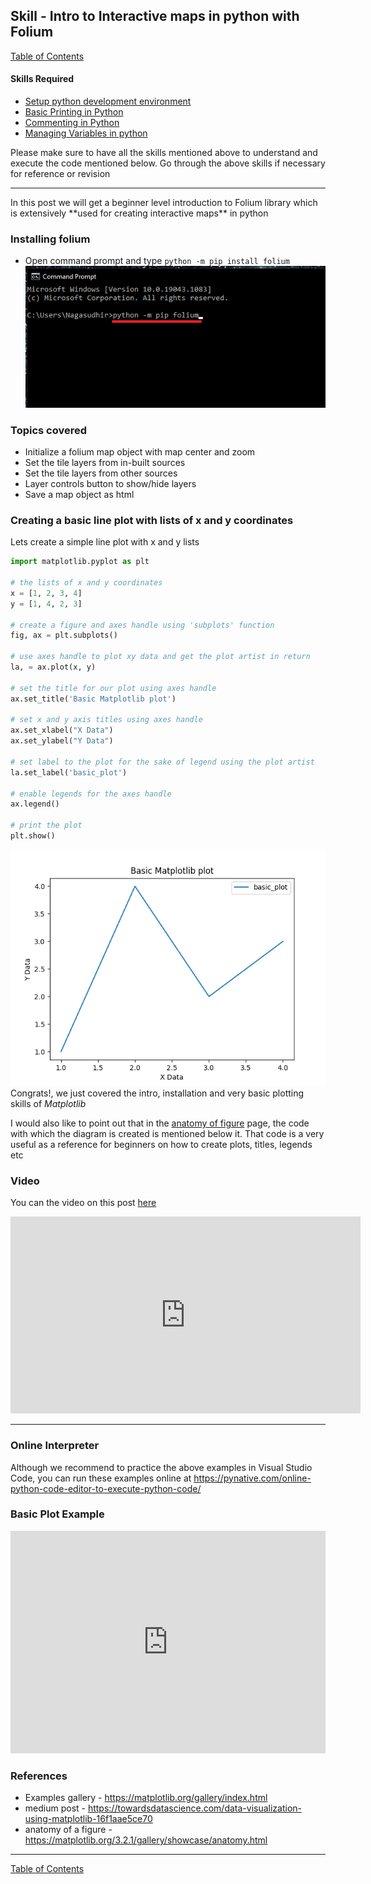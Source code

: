 ## Skill - Intro to Interactive maps in python with Folium
[Table of Contents](https://nagasudhir.blogspot.com/2020/04/taming-python-table-of-contents.html)

#### Skills Required
* [Setup python development environment](https://nagasudhir.blogspot.com/2020/04/setup-python-development-environment_14.html)
* [Basic Printing in Python](https://nagasudhir.blogspot.com/2020/04/basic-printing-in-python.html)
* [Commenting in Python](https://nagasudhir.blogspot.com/2020/04/comments-in-python.html)
* [Managing Variables in python](https://nagasudhir.blogspot.com/2020/04/managing-variables-in-python.html)

Please make sure to have all the skills mentioned above to understand and execute the code mentioned below. Go through the above skills if necessary for reference or revision
<hr/>
In this post we will get a beginner level introduction to Folium library which is extensively **used for creating interactive maps** in python

### Installing folium
* Open command prompt and type ```python -m pip install folium```
![pip install folium](https://github.com/nagasudhirpulla/taming_python/raw/0aadac449b8f8e1b0a8659c79f32b3798aef991b/blog/skills/assets/img/folium_pip_install.png)
### Topics covered
* Initialize a folium map object with map center and zoom
* Set the tile layers from in-built sources
* Set the tile layers from other sources
* Layer controls button to show/hide layers
* Save a map object as html

### Creating a basic line plot with lists of x and y coordinates
Lets create a simple line plot with x and y lists
```python
import matplotlib.pyplot as plt

# the lists of x and y coordinates
x = [1, 2, 3, 4]
y = [1, 4, 2, 3]

# create a figure and axes handle using 'subplots' function
fig, ax = plt.subplots()

# use axes handle to plot xy data and get the plot artist in return
la, = ax.plot(x, y)

# set the title for our plot using axes handle
ax.set_title('Basic Matplotlib plot')

# set x and y axis titles using axes handle
ax.set_xlabel("X Data")
ax.set_ylabel("Y Data")

# set label to the plot for the sake of legend using the plot artist
la.set_label('basic_plot')

# enable legends for the axes handle
ax.legend()

# print the plot
plt.show()
```
![plot_python_output](https://github.com/nagasudhirpulla/taming_python/raw/master/blog/skills/assets/img/basic_matplotlib_plot.png)
Congrats!, we just covered the intro, installation and very basic plotting skills of *Matplotlib*

I would also like to point out that in the [anatomy of figure](https://matplotlib.org/3.2.1/gallery/showcase/anatomy.html) page, the code with which the diagram is created is mentioned below it. That code is a very useful as a reference for beginners on how to create plots, titles, legends etc

### Video
You can the video on this post [here](https://youtu.be/Cy789_J-RWY)

<iframe width="560" height="315" src="https://www.youtube.com/embed/Cy789_J-RWY" title="YouTube video player" frameborder="0" allow="accelerometer; autoplay; clipboard-write; encrypted-media; gyroscope; picture-in-picture" allowfullscreen></iframe>

<hr/>

### Online Interpreter
Although we recommend to practice the above examples in Visual Studio Code, you can run these examples online at https://pynative.com/online-python-code-editor-to-execute-python-code/

### Basic Plot Example
<iframe src="https://trinket.io/embed/python3/b3c8e34720" width="100%" height="356" frameborder="0" marginwidth="0" marginheight="0" allowfullscreen></iframe>

### References
* Examples gallery - https://matplotlib.org/gallery/index.html
* medium post - https://towardsdatascience.com/data-visualization-using-matplotlib-16f1aae5ce70
* anatomy of a figure - https://matplotlib.org/3.2.1/gallery/showcase/anatomy.html
<hr/>

[Table of Contents](https://nagasudhir.blogspot.com/2020/04/taming-python-table-of-contents.html)


<!--stackedit_data:
eyJoaXN0b3J5IjpbMTgyNzY0NjMxNywtMTgyNzM0MTg2Nl19
-->